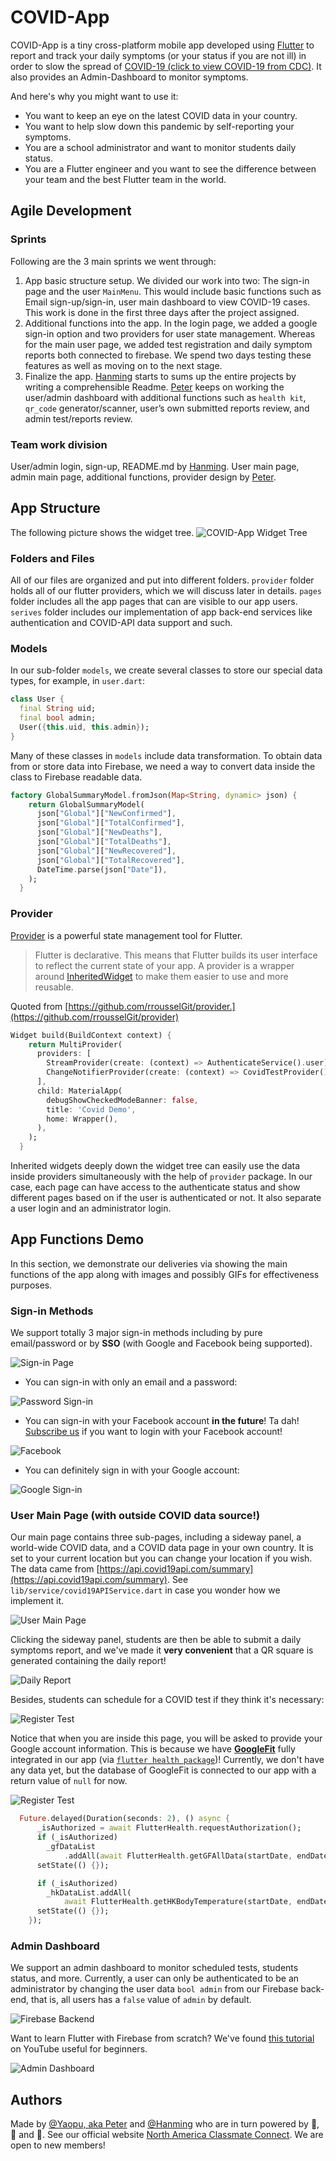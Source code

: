 # COVID-App

COVID-App is a tiny cross-platform mobile app developed using [Flutter](https://github.com/flutter/flutter) to report and track your daily symptoms (or your status if you are not ill) in order to slow the spread of [COVID-19 (click to view COVID-19 from CDC)](https://www.cdc.gov/coronavirus/2019-ncov/index.html). It also provides an Admin-Dashboard to monitor symptoms.

And here's why you might want to use it:

* You want to keep an eye on the latest COVID data in your country.
* You want to help slow down this pandemic by self-reporting your symptoms.
* You are a school administrator and want to monitor students daily status.
* You are a Flutter engineer and you want to see the difference between your team and the best Flutter team in the world.


## Agile Development

### Sprints

Following are the 3 main sprints we went through:
1. App basic structure setup. 
We divided our work into two: The sign-in page and the user `MainMenu`. This would include basic functions such as Email sign-up/sign-in, user main dashboard to view COVID-19 cases. This work is done in the first three days after the project assigned. 
2. Additional functions into the app. 
In the login page, we added a google sign-in option and two providers for user state management. Whereas for the main user page, we added test registration and daily symptom reports both connected to firebase. We spend two days testing these features as well as moving on to the next stage.
3. Finalize the app. 
[Hanming](https://github.com/labmem008) starts to sums up the entire projects by writing a comprehensible Readme. [Peter](https://github.com/SweetSourPeter) keeps on working the user/admin dashboard with additional functions such as `health kit`, `qr_code` generator/scanner, user’s own submitted reports review, and admin test/reports review.

### Team work division
User/admin login, sign-up, README.md by [Hanming](https://github.com/labmem008).
User main page, admin main page, additional functions, provider design by [Peter](https://github.com/SweetSourPeter).

## App Structure
The following picture shows the widget tree.
![COVID-App Widget Tree](https://github.com/SweetSourPeter/MINISeniorDesign-CovidAPP/blob/master/lib/mdimg/structure.png)

### Folders and Files

All of our files are organized and put into different folders.
`provider` folder holds all of our flutter providers, which we will discuss later in details.
`pages` folder includes all the app pages that can are visible to our app users.
`serives` folder includes our implementation of app back-end services like authentication and COVID-API data support and such.

### Models

In our sub-folder `models`, we create several classes to store our special data types, for example, in `user.dart`:

```dart
class User {
  final String uid;
  final bool admin;
  User({this.uid, this.admin});
}
```

Many of these classes in `models` include data transformation. To obtain data from or store data into Firebase, we need a way to convert data inside the class to Firebase readable data.

```dart
factory GlobalSummaryModel.fromJson(Map<String, dynamic> json) {
    return GlobalSummaryModel(
      json["Global"]["NewConfirmed"],
      json["Global"]["TotalConfirmed"],
      json["Global"]["NewDeaths"],
      json["Global"]["TotalDeaths"],
      json["Global"]["NewRecovered"],
      json["Global"]["TotalRecovered"],
      DateTime.parse(json["Date"]),
    );
  }
```

### Provider
[Provider](https://github.com/rrousselGit/provider) is a powerful state management tool for Flutter. 
> Flutter is declarative. This means that Flutter builds its user interface to reflect the current state of your app.
> A provider is a wrapper around [InheritedWidget](https://api.flutter.dev/flutter/widgets/InheritedWidget-class.html) to make them easier to use and more reusable.

Quoted from [https://github.com/rrousselGit/provider.](https://github.com/rrousselGit/provider) 
```dart
Widget build(BuildContext context) {
    return MultiProvider(
      providers: [
        StreamProvider(create: (context) => AuthenticateService().user),
        ChangeNotifierProvider(create: (context) => CovidTestProvider()),
      ],
      child: MaterialApp(
        debugShowCheckedModeBanner: false,
        title: 'Covid Demo',
        home: Wrapper(),
      ),
    );
  }
```

Inherited widgets deeply down the widget tree can easily use the data inside providers simultaneously with the help of `provider` package. In our case, each page can have access to the authenticate status and show different pages based on if the user is authenticated or not. It also separate a user login and an administrator login.

## App Functions Demo

In this section, we demonstrate our deliveries via showing the main functions of the app along with images and possibly GIFs for effectiveness purposes.

### Sign-in Methods

We support totally 3 major sign-in methods including by pure email/password or by **SSO** (with Google and Facebook being supported).

![Sign-in Page](https://github.com/SweetSourPeter/MINISeniorDesign-CovidAPP/blob/master/lib/mdimg/login.png)

* You can sign-in with only an email and a password:

![Password Sign-in](https://github.com/SweetSourPeter/MINISeniorDesign-CovidAPP/blob/master/lib/mdimg/ep.gif)

* You can sign-in with your Facebook account **in the future**! Ta dah!
[Subscribe us](https://www.na-cc.com/) if you want to login with your Facebook account!

![Facebook](https://github.com/SweetSourPeter/MINISeniorDesign-CovidAPP/blob/master/lib/mdimg/fac.png)

* You can definitely sign in with your Google account:

![Google Sign-in](https://github.com/SweetSourPeter/MINISeniorDesign-CovidAPP/blob/master/lib/mdimg/gog.gif)

### User Main Page (with outside COVID data source!)
Our main page contains three sub-pages, including a sideway panel, a world-wide COVID data, and a COVID data page in your own country. It is set to your current location but you can change your location if you wish. The data came from [https://api.covid19api.com/summary](https://api.covid19api.com/summary). See `lib/service/covid19APIService.dart` in case you wonder how we implement it.

![User Main Page](https://github.com/SweetSourPeter/MINISeniorDesign-CovidAPP/blob/master/lib/mdimg/mu.gif)

Clicking the sideway panel, students are then be able to submit a daily symptoms report, and we've made it **very convenient** that a QR square is generated containing the daily report!

![Daily Report](https://github.com/SweetSourPeter/MINISeniorDesign-CovidAPP/blob/master/lib/mdimg/dr.gif)

Besides, students can schedule for a COVID test if they think it's necessary:

![Register Test](https://github.com/SweetSourPeter/MINISeniorDesign-CovidAPP/blob/master/lib/mdimg/ct.gif)

Notice that when you are inside this page, you will be asked to provide your Google account information. This is because we have [**GoogleFit**](https://www.google.com/fit/) fully integrated in our app (via [`flutter health package`](https://pub.dev/packages/health))! Currently, we don't have any data yet, but the database of GoogleFit is connected to our app with a return value of `null` for now.

![Register Test](https://github.com/SweetSourPeter/MINISeniorDesign-CovidAPP/blob/master/lib/mdimg/hk1.gif)

```dart
  Future.delayed(Duration(seconds: 2), () async {
      _isAuthorized = await FlutterHealth.requestAuthorization();
      if (_isAuthorized)
        _gfDataList
            .addAll(await FlutterHealth.getGFAllData(startDate, endDate));
      setState(() {});

      if (_isAuthorized)
        _hkDataList.addAll(
            await FlutterHealth.getHKBodyTemperature(startDate, endDate));
      setState(() {});
    });
```

### Admin Dashboard
We support an admin dashboard to monitor scheduled tests, students status, and more.
Currently, a user can only be authenticated to be an administrator by changing the user data `bool admin` from our Firebase back-end, that is, all users has a `false` value of `admin` by default. 

![Firebase Backend](https://github.com/SweetSourPeter/MINISeniorDesign-CovidAPP/blob/master/lib/mdimg/fs.png)

Want to learn Flutter with Firebase from scratch? We've found [this tutorial](https://www.youtube.com/watch?v=sfA3NWDBPZ4&list=PL4cUxeGkcC9j--TKIdkb3ISfRbJeJYQwC) on YouTube useful for beginners.

![Admin Dashboard](https://github.com/SweetSourPeter/MINISeniorDesign-CovidAPP/blob/master/lib/mdimg/asd.gif)

## Authors

Made by [@Yaopu, aka Peter](https://github.com/SweetSourPeter) and [@Hanming](https://github.com/labmem008) who are in turn powered by :fries:, :hamburger: and :cake:.
See our official website [North America Classmate Connect](https://www.na-cc.com/).
We are open to new members!